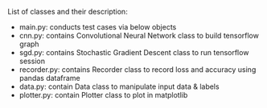 List of classes and their description:
  - main.py: conducts test cases via below objects
  - cnn.py: contains Convolutional Neural Network class to build tensorflow graph
  - sgd.py: contains Stochastic Gradient Descent class to run tensorflow session
  - recorder.py: contains Recorder class to record loss and accuracy using pandas dataframe
  - data.py: contain Data class to manipulate input data & labels
  - plotter.py: contain Plotter class to plot in matplotlib
